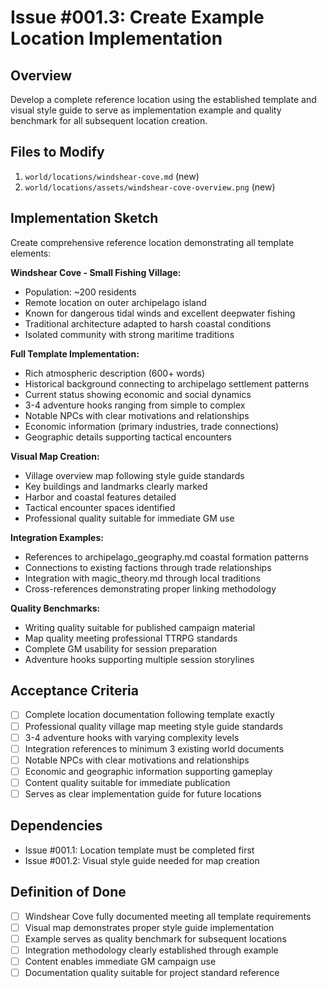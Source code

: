 # Issue #001.3: Create Example Location Implementation

## Overview
Develop a complete reference location using the established template and visual style guide to serve as implementation example and quality benchmark for all subsequent location creation.

## Files to Modify
1. `world/locations/windshear-cove.md` (new)
2. `world/locations/assets/windshear-cove-overview.png` (new)

## Implementation Sketch

Create comprehensive reference location demonstrating all template elements:

**Windshear Cove - Small Fishing Village:**
- Population: ~200 residents
- Remote location on outer archipelago island
- Known for dangerous tidal winds and excellent deepwater fishing
- Traditional architecture adapted to harsh coastal conditions
- Isolated community with strong maritime traditions

**Full Template Implementation:**
- Rich atmospheric description (600+ words)
- Historical background connecting to archipelago settlement patterns
- Current status showing economic and social dynamics
- 3-4 adventure hooks ranging from simple to complex
- Notable NPCs with clear motivations and relationships
- Economic information (primary industries, trade connections)
- Geographic details supporting tactical encounters

**Visual Map Creation:**
- Village overview map following style guide standards
- Key buildings and landmarks clearly marked
- Harbor and coastal features detailed
- Tactical encounter spaces identified
- Professional quality suitable for immediate GM use

**Integration Examples:**
- References to archipelago_geography.md coastal formation patterns
- Connections to existing factions through trade relationships
- Integration with magic_theory.md through local traditions
- Cross-references demonstrating proper linking methodology

**Quality Benchmarks:**
- Writing quality suitable for published campaign material
- Map quality meeting professional TTRPG standards  
- Complete GM usability for session preparation
- Adventure hooks supporting multiple session storylines

## Acceptance Criteria
- [ ] Complete location documentation following template exactly
- [ ] Professional quality village map meeting style guide standards
- [ ] 3-4 adventure hooks with varying complexity levels
- [ ] Integration references to minimum 3 existing world documents
- [ ] Notable NPCs with clear motivations and relationships
- [ ] Economic and geographic information supporting gameplay
- [ ] Content quality suitable for immediate publication
- [ ] Serves as clear implementation guide for future locations

## Dependencies
- Issue #001.1: Location template must be completed first
- Issue #001.2: Visual style guide needed for map creation

## Definition of Done
- [ ] Windshear Cove fully documented meeting all template requirements
- [ ] Visual map demonstrates proper style guide implementation
- [ ] Example serves as quality benchmark for subsequent locations
- [ ] Integration methodology clearly established through example
- [ ] Content enables immediate GM campaign use
- [ ] Documentation quality suitable for project standard reference